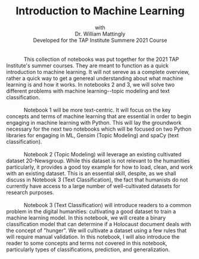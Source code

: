 
# <div align="center">Introduction to Machine Learning</div>
<div align="center">
  with<br>
  Dr. William Mattingly<br>
  Developed for the TAP Institute
  Summere 2021 Course
</div>
<br><br>
&nbsp;&nbsp;&nbsp;&nbsp;&nbsp;&nbsp;&nbsp;&nbsp;&nbsp;&nbsp;&nbsp;&nbsp;This collection of notebooks was put together for the 2021 TAP Institute's summer courses. They are meant to function as a quick introduction to machine learning. It will not sereve as a complete overview, rather a quick way to get a genereal understanding about what machine learning is and how it works. In notebooks 2 and 3, we will solve two different problems with machine learning--topic modeling and text classification.
<br><br>
&nbsp;&nbsp;&nbsp;&nbsp;&nbsp;&nbsp;&nbsp;&nbsp;&nbsp;&nbsp;&nbsp;&nbsp;Notebook 1 will be more text-centric. It will focus on the key concepts and terms of machine learning that are essential in order to begin engaging in machine learning with Python. This will lay the groundwork necessary for the next two notebooks which will be focused on two Python libraries for engaging in ML, Gensim (Topic Modeling) and spaCy (text classification).
<br><br>
&nbsp;&nbsp;&nbsp;&nbsp;&nbsp;&nbsp;&nbsp;&nbsp;&nbsp;&nbsp;&nbsp;&nbsp;Notebook 2 (Topic Modeling) will leverage an existing cultivated dataset 20-Newsgroup. While this dataset is not relevant to the humanities particularly, it provides a good toy example for how to load, clean, and work with an existing dataset. This is an essential skill, despite, as we shall discuss in Notebook 3 (Text Classification), the fact that humanists do not currently have access to a large number of well-cultivated datasets for research purposes.
<br><br>
&nbsp;&nbsp;&nbsp;&nbsp;&nbsp;&nbsp;&nbsp;&nbsp;&nbsp;&nbsp;&nbsp;&nbsp;Notebook 3 (Text Classification) will introduce readers to a common problem in the digital humanities: cultivating a good dataset to train a machine learning model. In this notebook, we will create a binary classification model that can determine if a Holocaust document deals with the concept of "hunger". We will cultivate a dataset using a few rules that will require manual validation. In this notebook, I will also introduce the reader to some concepts and terms not covered in this notebook, particularly types of classifications, prediction, and generalization.
